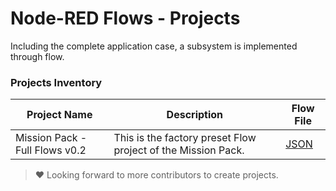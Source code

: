 # Node-RED Flows - Projects

Including the complete application case, a subsystem is implemented through flow.

### Projects Inventory

| Project Name | Description | Flow File |
| --- | --- | --- |
| Mission Pack - Full Flows v0.2 | This is the factory preset Flow project of the Mission Pack. | [JSON](./project_mission-pack-full-flows-v0.2/flow.json) |

> ❤️ Looking forward to more contributors to create projects.